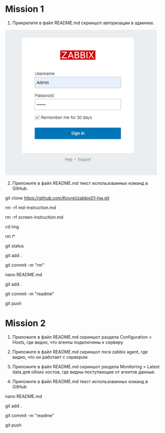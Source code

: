 # Mission 1

1. Прикрепите в файл README.md скриншот авторизации в админке.

![alt text](https://raw.githubusercontent.com/Kovrei/zabbix01-hw/main/img/zab1.PNG)

2. Приложите в файл README.md текст использованных команд в GitHub.

git clone https://github.com/Kovrei/zabbix01-hw.git

rm -rf md-instruction.md

rm -rf screen-instruction.md

cd img

rm i*

git status

git add .

git commit -m "rm"

nano README.md

git add .

git commit -m "readme"

git push

# Mission 2

1. Приложите в файл README.md скриншот раздела Configuration > Hosts, где видно, что агенты подключены к серверу



2. Приложите в файл README.md скриншот лога zabbix agent, где видно, что он работает с сервером



3. Приложите в файл README.md скриншот раздела Monitoring > Latest data для обоих хостов, где видны поступающие от агентов данные.



4. Приложите в файл README.md текст использованных команд в GitHub

nano README.md

git add .

git commit -m "readme"

git push


